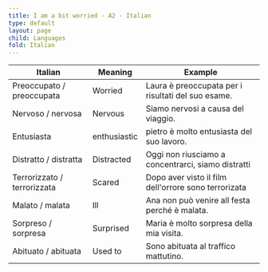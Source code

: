 ```yaml
---
title: I am a bit worried - A2 - Italian
type: default
layout: page
child: Languages
fold: Italian
---
```


| Italian                     | Meaning      | Example                                              |
|-----------------------------|--------------|------------------------------------------------------|
| Preoccupato / preoccupata   | Worried      | Laura è preoccupata per i risultati del suo esame.   |
| Nervoso / nervosa           | Nervous      | Siamo nervosi a causa del viaggio.                   |
| Entusiasta                  | enthusiastic | pietro è molto entusiasta del suo lavoro.            |
| Distratto / distratta       | Distracted   | Oggi non riusciamo a concentrarci, siamo distratti   |
| Terrorizzato / terrorizzata | Scared       | Dopo aver visto il film dell'orrore sono terrorizata |
| Malato / malata             | Ill          | Ana non può venire all festa perché è malata.        |
| Sorpreso / sorpresa         | Surprised    | Maria è molto sorpresa della mia visita.             |
| Abituato / abituata         | Used to      | Sono abituata al traffico mattutino.                 |
